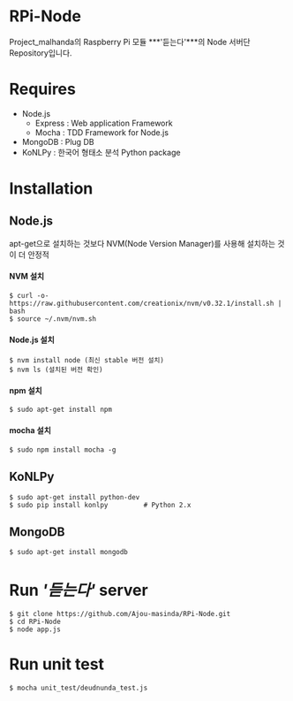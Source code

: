 # RPi-Node
Project_malhanda의 Raspberry Pi 모듈 ***'듣는다'***의 Node 서버단 Repository입니다.

# Requires
* Node.js
	* Express : Web application Framework
	* Mocha : TDD Framework for Node.js
* MongoDB : Plug DB
* KoNLPy : 한국어 형태소 분석 Python package

# Installation
## Node.js
apt-get으로 설치하는 것보다 NVM(Node Version Manager)를 사용해 설치하는 것이 더 안정적

#### NVM 설치

	$ curl -o- https://raw.githubusercontent.com/creationix/nvm/v0.32.1/install.sh | bash
	$ source ~/.nvm/nvm.sh	

#### Node.js 설치
	$ nvm install node (최신 stable 버전 설치)
	$ nvm ls (설치된 버전 확인)
	
#### npm 설치
	$ sudo apt-get install npm

#### mocha 설치
	$ sudo npm install mocha -g

## KoNLPy
	$ sudo apt-get install python-dev
	$ sudo pip install konlpy         # Python 2.x
	
## MongoDB
	$ sudo apt-get install mongodb
	
# Run ***'듣는다'*** server
	$ git clone https://github.com/Ajou-masinda/RPi-Node.git
	$ cd RPi-Node
	$ node app.js
	
# Run unit test
	$ mocha unit_test/deudnunda_test.js
